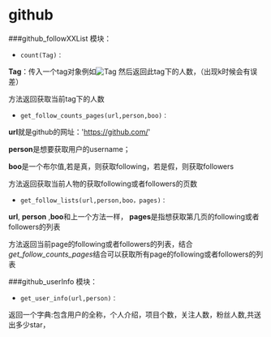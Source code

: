 # github
###github_followXXList 模块：

 - `count(Tag)：`

 **Tag**：传入一个tag对象例如![Tag](http://yangzhedi.github.io/img/tag1.png)
 然后返回此tag下的人数，（出现k时候会有误差）

 方法返回获取当前tag下的人数

 - `get_follow_counts_pages(url,person,boo)：`

 **url**就是github的网址：'https://github.com/'

 **person**是想要获取用户的username；

 **boo**是一个布尔值,若是真，则获取following，若是假，则获取followers

 方法返回获取当前人物的获取following或者followers的页数


 - `get_follow_lists(url,person,boo，pages)：`

 **url**, **person** ,**boo**和上一个方法一样，
 **pages**是指想获取第几页的following或者followers的列表

 方法返回当前page的following或者followers的列表，结合*get_follow_counts_pages*结合可以获取所有page的following或者followers的列表


###github_userInfo 模块：

 - `get_user_info(url,person)：`

 返回一个字典:包含用户的全称，个人介绍，项目个数，关注人数，粉丝人数,共送出多少star，
 